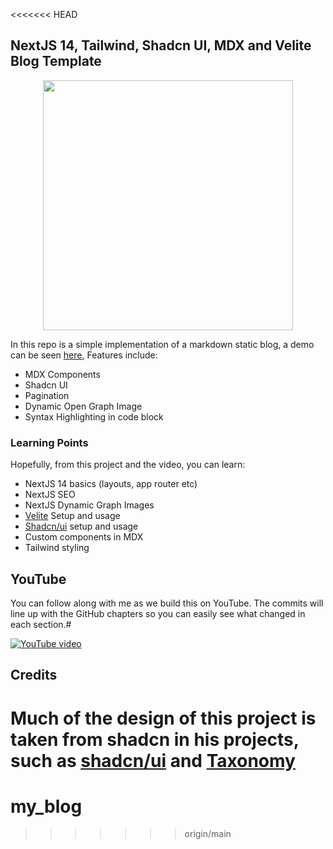 <<<<<<< HEAD
## NextJS 14, Tailwind, Shadcn UI, MDX and Velite Blog Template

<p align="center">
 <img src="https://i.imgur.com/VgnktQH.png" width="400">
</p>

In this repo is a simple implementation of a markdown static blog, a demo can be seen [here](https://my-first-blog-dusky.vercel.app/), Features include:
- MDX Components
- Shadcn UI
- Pagination
- Dynamic Open Graph Image
- Syntax Highlighting in code block

### Learning Points
Hopefully, from this project and the video, you can learn:
- NextJS 14 basics (layouts, app router etc)
- NextJS SEO
- NextJS Dynamic Graph Images
- [Velite](https://velite.js.org/) Setup and usage
- [Shadcn/ui](https://ui.shadcn.com/) setup and usage
- Custom components in MDX
- Tailwind styling

## YouTube

You can follow along with me as we build this on YouTube. The commits will line up with the GitHub chapters so you can easily see what changed in each section.#

[![YouTube video](https://img.youtube.com/vi/tSI98g3PDyE/0.jpg)]([https://www.youtube.com/watch?v=YOUTUBE_VIDEO_ID_HERE](https://youtu.be/tSI98g3PDyE))


## Credits
Much of the design of this project is taken from shadcn in his projects, such as [shadcn/ui](https://ui.shadcn.com/) and [Taxonomy](https://tx.shadcn.com/)
=======
# my_blog
>>>>>>> origin/main
